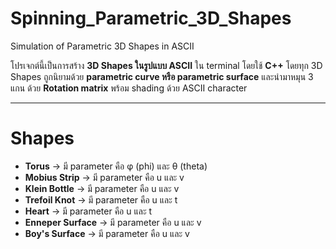 # Spinning_Parametric_3D_Shapes
Simulation of Parametric 3D Shapes in ASCII

โปรเจกต์นี้เป็นการสร้าง **3D Shapes ในรูปแบบ ASCII** ใน terminal โดยใช้ **C++**
โดยทุก 3D Shapes ถูกนิยามด้วย **parametric curve หรือ parametric surface**
และนำมาหมุน 3 แกน ด้วย **Rotation matrix** พร้อม shading ด้วย ASCII character

---

# Shapes

- **Torus** → มี parameter คือ φ (phi) และ θ (theta)
- **Mobius Strip** → มี parameter คือ u และ v
- **Klein Bottle** → มี parameter คือ u และ v
- **Trefoil Knot** → มี parameter คือ u และ t
- **Heart** → มี parameter คือ u และ t
- **Enneper Surface** → มี parameter คือ u และ v
- **Boy's Surface** → มี parameter คือ u และ v
